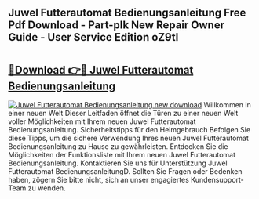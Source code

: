 ## Juwel Futterautomat Bedienungsanleitung Free Pdf Download - Part-pIk New Repair Owner Guide - User Service Edition oZ9tI

# <h2><a href="http://df3ciyp.blite.top/?on=Juwel+Futterautomat+Bedienungsanleitung">🔗Download 👉🔴 Juwel Futterautomat Bedienungsanleitung</a></h2>

[![Juwel Futterautomat Bedienungsanleitung new download](https://i.imgur.com/lujVjoI.png)](http://df3ciyp.blite.top/?on=Juwel+Futterautomat+Bedienungsanleitung)
Willkommen in einer neuen Welt Dieser Leitfaden öffnet die Türen zu einer neuen Welt voller Möglichkeiten mit Ihrem neuen Juwel Futterautomat Bedienungsanleitung. Sicherheitstipps für den Heimgebrauch Befolgen Sie diese Tipps, um die sichere Verwendung Ihres neuen Juwel Futterautomat Bedienungsanleitung zu Hause zu gewährleisten. Entdecken Sie die Möglichkeiten der Funktionsliste mit Ihrem neuen Juwel Futterautomat Bedienungsanleitung. Kontaktieren Sie uns für Unterstützung Juwel Futterautomat BedienungsanleitungD. Sollten Sie Fragen oder Bedenken haben, zögern Sie bitte nicht, sich an unser engagiertes Kundensupport-Team zu wenden.

